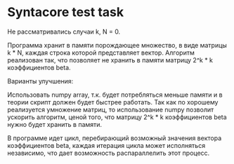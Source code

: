 # Syntacore test task
Не рассматривались случаи k, N = 0.

Программа хранит в памяти порождающее множество, в виде матрицы k * N, каждая строка которой представляет вектор.
Алгоритм реализован так, что позволяет не хранить в памяти матрицу 2^k * k коэффициентов beta.

Варианты улучшения:

Использовать numpy array, т.к. будет потребляться меньше памяти и в теории скрипт должен будет быстрее работать.
Так как по хорошему реализуется умножение матриц, то использование numpy позволит ускорить алгоритм, ценой того, что 
матрицу 2^k * k коэффициентов beta нужно будет хранить в памяти.

В программе идет цикл, перебирающий возможный значения вектора коэффициентов beta, каждая итерация цикла может исполняться независимо, 
что дает возможность распараллелить этот процесс. 
